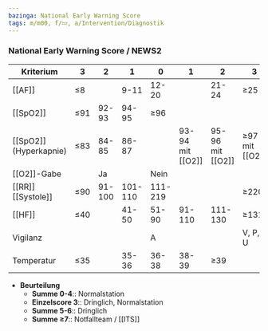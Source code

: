 ```yaml
---
bazinga: National Early Warning Score
tags: m/m00, f/💤, a/Intervention/Diagnostik
---
```

### National Early Warning Score / NEWS2
| Kriterium              | 3   | 2      | 1       | 0       | 1                | 2                | 3       |
| ---------------------- | --- | ------ | ------- | ------- | ---------------- | ---------------- | ------- |
| [[AF]]                 | ≤8  |        | 9-11    | 12-20   |                  | 21-24            | ≥25     |
| [[SpO2]]               | ≤91 | 92-93  | 94-95   | ≥96     |                  |                  |         |
| [[SpO2]] (Hyperkapnie) | ≤83 | 84-85  | 86-87   |   | 93-94 mit [[O2]] | 95-96 mit [[O2]] | ≥97 mit [[O2]]        |
| [[O2]]-Gabe            |     | Ja     |         | Nein    |                  |                  |         |
| [[RR]] [[Systole]]     | ≤90 | 91-100 | 101-110 | 111-219 |                  |                  | ≥220    |
| [[HF]]                 | ≤40 |        | 41-50   | 51-90   | 91-110           | 111-130          | ≥131    |
| Vigilanz               |     |        |         | A       |                  |                  | V, P, U |
| Temperatur             | ≤35 |        | 35-36   | 36-38   | 38-39            | ≥39              |         |
- **Beurteilung**
	- **Summe 0-4**:: Normalstation
	- **Einzelscore 3**:: Dringlich, Normalstation
	- **Summe 5-6**:: Dringlich
	- **Summe ≥7**:: Notfallteam / [[ITS]]